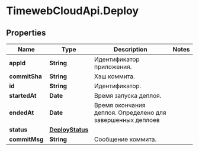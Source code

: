 # TimewebCloudApi.Deploy

## Properties

Name | Type | Description | Notes
------------ | ------------- | ------------- | -------------
**appId** | **String** | Идентификатор приложения. | 
**commitSha** | **String** | Хэш коммита. | 
**id** | **String** | Идентификатор. | 
**startedAt** | **Date** | Время запуска деплоя. | 
**endedAt** | **Date** | Время окончания деплоя. Определено для завершенных деплоев | 
**status** | [**DeployStatus**](DeployStatus.md) |  | 
**commitMsg** | **String** | Сообщение коммита. | 


